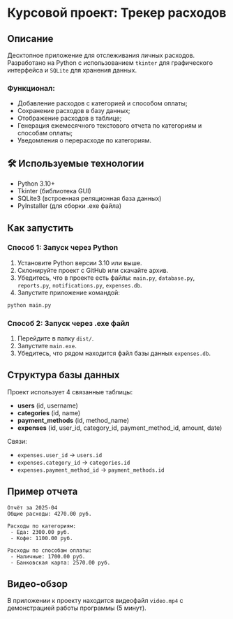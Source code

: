 # Курсовой проект: Трекер расходов

## Описание

Десктопное приложение для отслеживания личных расходов.  
Разработано на Python с использованием `tkinter` для графического интерфейса и `SQLite` для хранения данных.

### Функционал:
- Добавление расходов с категорией и способом оплаты;
- Сохранение расходов в базу данных;
- Отображение расходов в таблице;
- Генерация ежемесячного текстового отчета по категориям и способам оплаты;
- Уведомления о перерасходе по категориям.

## 🛠 Используемые технологии

- Python 3.10+
- Tkinter (библиотека GUI)
- SQLite3 (встроенная реляционная база данных)
- PyInstaller (для сборки .exe файла)

## Как запустить

### Способ 1: Запуск через Python

1. Установите Python версии 3.10 или выше.
2. Склонируйте проект с GitHub или скачайте архив.
3. Убедитесь, что в проекте есть файлы: `main.py`, `database.py`, `reports.py`, `notifications.py`, `expenses.db`.
4. Запустите приложение командой:

```bash
python main.py
```

### Способ 2: Запуск через .exe файл

1. Перейдите в папку `dist/`.
2. Запустите `main.exe`.
3. Убедитесь, что рядом находится файл базы данных `expenses.db`.


## Структура базы данных

Проект использует 4 связанные таблицы:

- **users** (id, username)
- **categories** (id, name)
- **payment_methods** (id, method_name)
- **expenses** (id, user_id, category_id, payment_method_id, amount, date)

Связи:
- `expenses.user_id` → `users.id`
- `expenses.category_id` → `categories.id`
- `expenses.payment_method_id` → `payment_methods.id`

## Пример отчета

```
Отчёт за 2025-04
Общие расходы: 4270.00 руб.

Расходы по категориям:
 - Еда: 2300.00 руб.
 - Кофе: 1100.00 руб.

Расходы по способам оплаты:
 - Наличные: 1700.00 руб.
 - Банковская карта: 2570.00 руб.
```

## Видео-обзор

В приложении к проекту находится видеофайл `video.mp4` с демонстрацией работы программы (5 минут).

